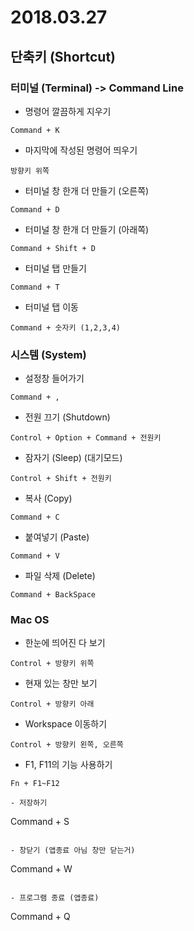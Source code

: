 # 2018.03.27

## 단축키 (Shortcut)

### 터미널 (Terminal) -> Command Line
- 명령어 깔끔하게 지우기
```
Command + K
```

- 마지막에 작성된 명령어 띄우기
```
방향키 위쪽
```

- 터미널 창 한개 더 만들기 (오른쪽)
```
Command + D
```

- 터미널 창 한개 더 만들기 (아래쪽)
```
Command + Shift + D
```

- 터미널 탭 만들기
```
Command + T
```

- 터미널 탭 이동
```
Command + 숫자키 (1,2,3,4)
```

### 시스템 (System)

- 설정창 들어가기
```
Command + ,
```

- 전원 끄기 (Shutdown)
```
Control + Option + Command + 전원키
```

- 잠자기 (Sleep) (대기모드)
```
Control + Shift + 전원키
```

- 복사 (Copy)
```
Command + C
```

- 붙여넣기 (Paste)
```
Command + V
```

- 파일 삭제 (Delete)
```
Command + BackSpace 
```

### Mac OS
- 한눈에 띄어진 다 보기
```
Control + 방향키 위쪽
```

- 현재 있는 창만 보기
```
Control + 방향키 아래
```

- Workspace 이동하기
```
Control + 방향키 왼쪽, 오른쪽
```

- F1, F11의 기능 사용하기
```
Fn + F1~F12

- 저장하기
```
Command + S
```

- 창닫기 (앱종료 아님 창만 닫는거)
```
Command + W
```

- 프로그램 종료 (앱종료)
```
Command + Q
```
